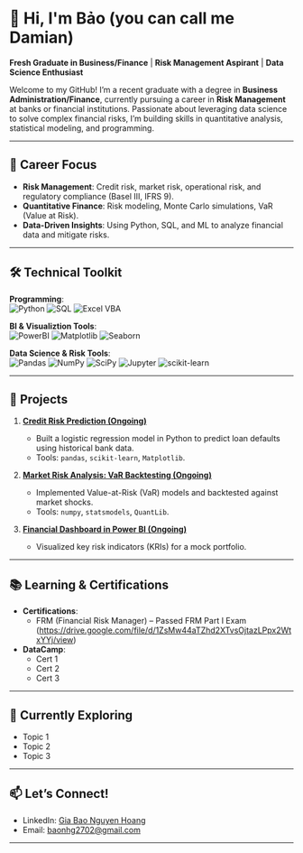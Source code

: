 # 👋 Hi, I'm Bảo (you can call me Damian)  

**Fresh Graduate in Business/Finance** | **Risk Management Aspirant** | **Data Science Enthusiast**  

Welcome to my GitHub! I’m a recent graduate with a degree in **Business Administration/Finance**, currently pursuing a career in **Risk Management** at banks or financial institutions. Passionate about leveraging data science to solve complex financial risks, I’m building skills in quantitative analysis, statistical modeling, and programming.  

---

## 🎯 **Career Focus**  
- **Risk Management**: Credit risk, market risk, operational risk, and regulatory compliance (Basel III, IFRS 9).  
- **Quantitative Finance**: Risk modeling, Monte Carlo simulations, VaR (Value at Risk).  
- **Data-Driven Insights**: Using Python, SQL, and ML to analyze financial data and mitigate risks.  

---

## 🛠️ **Technical Toolkit**  
**Programming**:  
![Python](https://img.shields.io/badge/Python-3776AB?style=flat&logo=python&logoColor=white)
![SQL](https://img.shields.io/badge/SQL-4479A1?style=flat&logo=postgresql&logoColor=white)
![Excel VBA](https://img.shields.io/badge/Excel_VBA-217346?style=flat&logo=microsoftexcel&logoColor=white)

**BI & Visualiztion Tools**:  
![PowerBI](https://img.shields.io/badge/Power_BI-F2C811?style=plastic&logo=powerbi&logoColor=black)
![Matplotlib](https://img.shields.io/badge/Matplotlib-%23ffffff.svg?style=flat&logo=python&logoColor=black&color=11557c)
![Seaborn](https://img.shields.io/badge/Seaborn-4B77BE?style=flat&logo=python&logoColor=white)

**Data Science & Risk Tools**:  
![Pandas](https://img.shields.io/badge/Pandas-150458?style=flat&logo=pandas&logoColor=white)
![NumPy](https://img.shields.io/badge/NumPy-013243?style=flat&logo=numpy&logoColor=white)
![SciPy](https://img.shields.io/badge/SciPy-8CAAE6?style=flat&logo=scipy&logoColor=white)
![Jupyter](https://img.shields.io/badge/Jupyter-F37626?style=flat&logo=jupyter&logoColor=white)
![scikit-learn](https://img.shields.io/badge/scikit--learn-%23F7931E.svg?style=flat&logo=scikit-learn&logoColor=white)

---

## 📂 **Projects**  
1. **[Credit Risk Prediction (Ongoing)](https://github.com/yourusername/credit-risk-model)**  
   - Built a logistic regression model in Python to predict loan defaults using historical bank data.  
   - Tools: `pandas`, `scikit-learn`, `Matplotlib`.  

2. **[Market Risk Analysis: VaR Backtesting (Ongoing)](https://github.com/yourusername/var-backtesting)**  
   - Implemented Value-at-Risk (VaR) models and backtested against market shocks.  
   - Tools: `numpy`, `statsmodels`, `QuantLib`.  

3. **[Financial Dashboard in Power BI (Ongoing)](https://github.com/yourusername/finance-dashboard)**  
   - Visualized key risk indicators (KRIs) for a mock portfolio.  

---

## 📚 **Learning & Certifications**  
- **Certifications**:  
  - FRM (Financial Risk Manager) – Passed FRM Part I Exam (https://drive.google.com/file/d/1ZsMw44aTZhd2XTvsOjtazLPpx2WtxYYj/view)
- **DataCamp**:  
  - Cert 1
  - Cert 2
  - Cert 3

---

## 🌱 **Currently Exploring**  
- Topic 1
- Topic 2
- Topic 3

---

## 📫 **Let’s Connect!**  
- LinkedIn: [Gia Bao Nguyen Hoang]([https://linkedin.com/in/yourprofile](https://www.linkedin.com/in/baonhg27/))  
- Email: baonhg2702@gmail.com  

--- 
